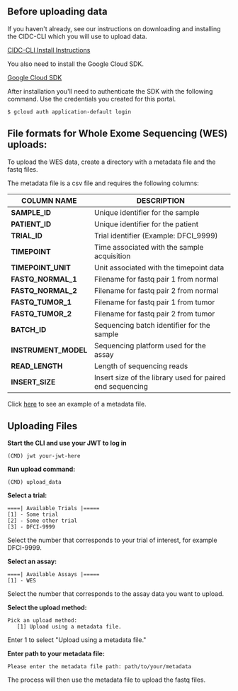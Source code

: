 ## Before uploading data
If you haven't already, see our instructions on downloading and installing the CIDC-CLI which you will use to upload data.

[CIDC-CLI Install Instructions](https://stagingportal.cimac-network.org/portal/cimac_biofx/cli-install)

You also need to install the Google Cloud SDK.

[Google Cloud SDK](https://cloud.google.com/sdk/install)

After installation you'll need to authenticate the SDK with the following command. Use the credentials you created for this portal.

~~~~
$ gcloud auth application-default login
~~~~

## File formats for Whole Exome Sequencing (WES) uploads:

To upload the WES data, create a directory with a metadata file and the fastq files. 

The metadata file is a csv file and requires the following columns:

|COLUMN NAME|DESCRIPTION|
|-----------|-----------|
|**SAMPLE_ID**| Unique identifier for the sample|
|**PATIENT_ID**| Unique identifier for the patient|
|**TRIAL_ID**| Trial identifier (Example: DFCI_9999)|
|**TIMEPOINT**| Time associated with the sample acquisition|
|**TIMEPOINT_UNIT**| Unit associated with the timepoint data|
|**FASTQ_NORMAL_1**| Filename for fastq pair 1 from normal|
|**FASTQ_NORMAL_2**| Filename for fastq pair 2 from normal|
|**FASTQ_TUMOR_1**| Filename for fastq pair 1 from tumor| 
|**FASTQ_TUMOR_2**| Filename for fastq pair 2 from tumor|
|**BATCH_ID**| Sequencing batch identifier for the sample|
|**INSTRUMENT_MODEL**| Sequencing platform used for the assay|
|**READ_LENGTH**| Length of sequencing reads|
|**INSERT_SIZE**|Insert size of the library used for paired end sequencing|

Click [here](https://docs.google.com/spreadsheets/d/1ThQj_5xNXX4-e5_2kB0LT0jQDCwtnrXKng859oOWLLw) to see an example of a metadata file.

## Uploading Files

**Start the CLI and use your JWT to log in**
~~~~
(CMD) jwt your-jwt-here
~~~~

**Run upload command:**
~~~~
(CMD) upload_data
~~~~

**Select a trial:**
~~~~
====| Available Trials |=====
[1] - Some trial
[2] - Some other trial
[3] - DFCI-9999
~~~~
Select the number that corresponds to your trial of interest, for example DFCI-9999.

**Select an assay:**
~~~~
====| Available Assays |=====
[1] - WES
~~~~

Select the number that corresponds to the assay data you want to upload.

**Select the upload method:**
~~~~
Pick an upload method:
   [1] Upload using a metadata file.
~~~~
Enter 1 to select "Upload using a metadata file."

**Enter path to your metadata file:**
~~~~
Please enter the metadata file path: path/to/your/metadata
~~~~

The process will then use the metadata file to upload the fastq files.
